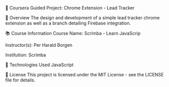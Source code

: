 📘 Coursera Guided Project: Chrome Extension - Lead Tracker

🧠 Overview The design and development of a simple lead tracker chrome extension as well as a branch detailing Firebase integration.

📚 Course Information Course Name: Scrimba - Learn JavaScrip

Instructor(s): Per Harald Borgen

Institution: Scrimba

🔧 Technologies Used JavaScript

📝 License This project is licensed under the MIT License - see the LICENSE file for details.
